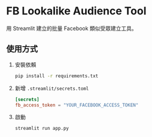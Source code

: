 # FB Lookalike Audience Tool

用 Streamlit 建立的批量 Facebook 類似受眾建立工具。

## 使用方式

1. 安裝依賴
   ```bash
   pip install -r requirements.txt
   ```
2. 新增 `.streamlit/secrets.toml`
   ```toml
   [secrets]
   fb_access_token = "YOUR_FACEBOOK_ACCESS_TOKEN"
   ```
3. 啟動
   ```bash
   streamlit run app.py
   ```
